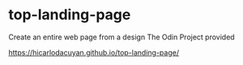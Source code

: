# top-landing-page
Create an entire web page from a design The Odin Project provided

https://hicarlodacuyan.github.io/top-landing-page/
